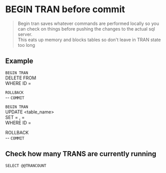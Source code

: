 # BEGIN TRAN before commit

  > Begin tran saves whatever commands are performed locally so you can check on things before pushing the changes to the actual sql server.  
  > This eats up memory and blocks tables so don't leave in TRAN state too long
  
  ## Example
  
  `BEGIN TRAN`  
  DELETE FROM <table>  
  WHERE ID = <id>  
  
  `ROLLBACK`  
  --    `COMMIT`  
  
  `BEGIN TRAN`  
  UPDATE <table_name>  
  SET <column1> = <value>, <column2> = <value>  
  WHERE ID = <id>  
  
  ROLLBACK  
  --     `COMMIT`  
  
  ## Check how many TRANS are currently running
  
  `SELECT @@TRANCOUNT`